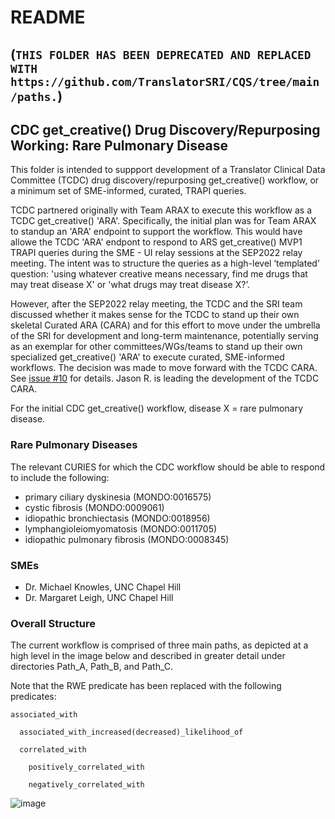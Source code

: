 # README

## (`THIS FOLDER HAS BEEN DEPRECATED AND REPLACED WITH https://github.com/TranslatorSRI/CQS/tree/main/paths.`)

## CDC get_creative() Drug Discovery/Repurposing Working: Rare Pulmonary Disease

This folder is intended to suppport development of a Translator Clinical Data Committee (TCDC) drug discovery/repurposing get_creative() workflow, or a minimum set of SME-informed, curated, TRAPI queries.

TCDC partnered originally with Team ARAX to execute this workflow as a TCDC get_creative() 'ARA'. Specifically, the initial plan was for Team ARAX to standup an 'ARA' endpoint to support the workflow. This would have allowe the TCDC 'ARA' endpont to respond to ARS get_creative() MVP1 TRAPI queries during the SME - UI relay sessions at the SEP2022 relay meeting. The intent was to structure the queries as a high-level ‘templated’ question: 'using whatever creative means necessary, find me drugs that may treat disease X' or 'what drugs may treat disease X?’.

However, after the SEP2022 relay meeting, the TCDC and the SRI team discussed whether it makes sense for the TCDC to stand up their own skeletal Curated ARA (CARA) and for this effort to move under the umbrella of the SRI for development and long-term maintenance, potentially serving as an exemplar for other committees/WGs/teams to stand up their own specialized get_creative() 'ARA' to execute curated, SME-informed workflows. The decision was made to move forward with the TCDC CARA. See [issue #10](https://github.com/NCATSTranslator/Clinical-Data-Committee-Tracking-Voting/issues/17) for details. Jason R. is leading the development of the TCDC CARA.


For the initial CDC get_creative() workflow, disease X = rare pulmonary disease.

### Rare Pulmonary Diseases

The relevant CURIES for which the CDC workflow should be able to respond to include the following:

- primary ciliary dyskinesia (MONDO:0016575)
- cystic fibrosis (MONDO:0009061)
- idiopathic bronchiectasis (MONDO:0018956)
- lymphangioleiomyomatosis (MONDO:0011705)
- idiopathic pulmonary fibrosis (MONDO:0008345)

### SMEs

- Dr. Michael Knowles, UNC Chapel Hill
- Dr. Margaret Leigh, UNC Chapel Hill

### Overall Structure

The current workflow is comprised of three main paths, as depicted at a high level in the image below and described in greater detail under directories Path_A, Path_B, and Path_C.

Note that the RWE predicate has been replaced with the following predicates:

    associated_with
    
      associated_with_increased(decreased)_likelihood_of

      correlated_with

        positively_correlated_with

        negatively_correlated_with


![image](https://user-images.githubusercontent.com/26254388/189464364-3d6824ce-7ee2-4d0e-9128-3d6c06588f5e.png)


